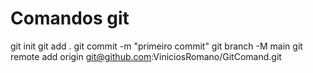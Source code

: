 # Comandos git

git init
git add .
git commit -m "primeiro commit"
git branch -M main
git remote add origin git@github.com:ViniciosRomano/GitComand.git
